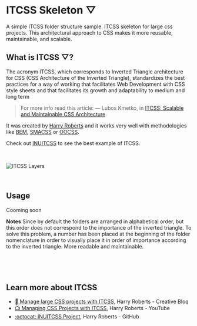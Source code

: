 # ITCSS Skeleton ▽

A simple ITCSS folder structure sample.
ITCSS skeleton for large css projects. This architectural approach to CSS makes it more reusable, maintainable, and scalable.

## What is ITCSS ▽?

The acronym ITCSS, which corresponds to Inverted Triangle architecture for CSS (CSS Architecture of the Inverted Triangle), standardizes the best practices for a way of working that facilitates Web Development with CSS style sheets and that facilitates its growth and adaptability to medium and long term

> For more info read this article:
> — Lubos Kmetko, in [ITCSS: Scalable and Maintainable CSS Architecture](https://www.xfive.co/blog/itcss-scalable-maintainable-css-architecture/)

It was created by [Harry Roberts](https://csswizardry.com/) and it works very well with methodologies like [BEM](https://en.bem.info/methodology/css/), [SMACSS](https://smacss.com/) or [OOCSS](https://github.com/stubbornella/oocss/wiki).

Check out [INUITCSS](https://github.com/inuitcss/inuitcss) to see the best example of ITCSS.

&nbsp;

![ITCSS Layers](https://other.media/wp-content/uploads/2018/05/itcss_2.png)

&nbsp;

## Usage

Cooming soon

**Notes** Since by default the folders are arranged in alphabetical order, but this order does not correspond to the importance of the inverted triangle. To solve this problem, a number has been placed at the beginning of the folder nomenclature in order to visually place it in order of importance according to the inverted triangle. More readable and maintainable.

&nbsp;

&nbsp;

## Learn more about ITCSS

* [📄 Manage large CSS projects with ITCSS](https://www.creativebloq.com/web-design/manage-large-css-projects-itcss-101517528), Harry Roberts - Creative Bloq
* [📺 Managing CSS Projects with ITCSS](https://youtu.be/1OKZOV-iLj4), Harry Roberts - YouTube
* [:octocat: INUITCSS Project](https://github.com/inuitcss/inuitcss), Harry Roberts - GitHub
